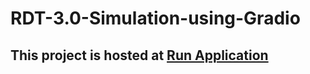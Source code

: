 # RDT-3.0-Simulation-using-Gradio
## This project is hosted at [Run Application](https://huggingface.co/spaces/adarsh-123/Rdt_3.0_simulator)
